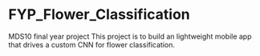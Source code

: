 # FYP_Flower_Classification
MDS10 final year project
This project is to build an lightweight mobile app that drives a custom CNN for flower classification.
